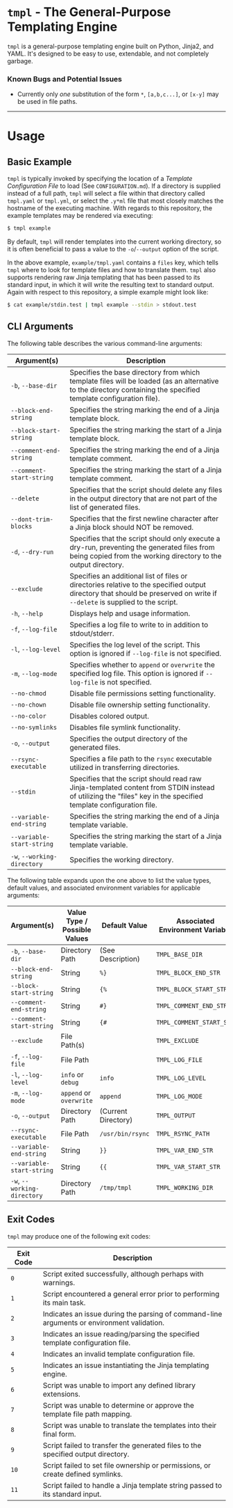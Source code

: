 # `tmpl` - The General-Purpose Templating Engine

`tmpl` is a general-purpose templating engine built on Python, Jinja2, and YAML.
It's designed to be easy to use, extendable, and not completely garbage.

### Known Bugs and Potential Issues

* Currently only _one_ substitution of the form `*`, `[a,b,c...]`, or `[x-y]` may be used in file paths.


----
# Usage


## Basic Example

`tmpl` is typically invoked by specifying the location of a _Template Configuration File_ to load (See `CONFIGURATION.md`). If a directory is supplied instead of a full path, `tmpl` will select a file within that directory called `tmpl.yaml` or `tmpl.yml`, or select the `.y*ml` file that most closely matches the hostname of the executing machine. With regards to this repository, the example templates may be rendered via executing:

```bash
$ tmpl example
```

By default, `tmpl` will render templates into the current working directory, so it is often beneficial to pass a value to the `-o`/`--output` option of the script.

In the above example, `example/tmpl.yaml` contains a `files` key, which tells `tmpl` where to look for template files and how to translate them. `tmpl` also supports rendering raw Jinja templating that has been passed to its standard input, in which it will write the resulting text to standard output. Again with respect to this repository, a simple example might look like:

```bash
$ cat example/stdin.test | tmpl example --stdin > stdout.test
```


## CLI Arguments

The following table describes the various command-line arguments:

| Argument(s)                 | Description                                                                                                                                                                |
|-----------------------------|----------------------------------------------------------------------------------------------------------------------------------------------------------------------------|
| `-b`, `--base-dir`          | Specifies the base directory from which template files will be loaded (as an alternative to the directory containing the specified template configuration file).           |
| `--block-end-string`        | Specifies the string marking the end of a Jinja template block.                                                                                                            |
| `--block-start-string`      | Specifies the string marking the start of a Jinja template block.                                                                                                          |
| `--comment-end-string`      | Specifies the string marking the end of a Jinja template comment.                                                                                                          |
| `--comment-start-string`    | Specifies the string marking the start of a Jinja template comment.                                                                                                        |
| `--delete`                  | Specifies that the script should delete any files in the output directory that are not part of the list of generated files.                                                |
| `--dont-trim-blocks`        | Specifies that the first newline character after a Jinja block should NOT be removed.                                                                                      |
| `-d`, `--dry-run`           | Specifies that the script should only execute a dry-run, preventing the generated files from being copied from the working directory to the output directory.              |
| `--exclude`                 | Specifies an additional list of files or directories relative to the specified output directory that should be preserved on write if `--delete` is supplied to the script. |
| `-h`, `--help`              | Displays help and usage information.                                                                                                                                       |
| `-f`, `--log-file`          | Specifies a log file to write to in addition to stdout/stderr.                                                                                                             |
| `-l`, `--log-level`         | Specifies the log level of the script. This option is ignored if `--log-file` is not specified.                                                                            |
| `-m`, `--log-mode`          | Specifies whether to `append` or `overwrite` the specified log file. This option is ignored if `--log-file` is not specified.                                              |
| `--no-chmod`                | Disable file permissions setting functionality.                                                                                                                            |
| `--no-chown`                | Disable file ownership setting functionality.                                                                                                                              |
| `--no-color`                | Disables colored output.                                                                                                                                                   |
| `--no-symlinks`             | Disables file symlink functionality.                                                                                                                                       |
| `-o`, `--output`            | Specifies the output directory of the generated files.                                                                                                                     |
| `--rsync-executable`        | Specifies a file path to the `rsync` executable utilized in transferring directories.                                                                                      |
| `--stdin`                   | Specifies that the script should read raw Jinja-templated content from STDIN instead of utilizing the "files" key in the specified template configuration file.            |
| `--variable-end-string`     | Specifies the string marking the end of a Jinja template variable.                                                                                                         |
| `--variable-start-string`   | Specifies the string marking the start of a Jinja template variable.                                                                                                       |
| `-w`, `--working-directory` | Specifies the working directory.                                                                                                                                           |

The following table expands upon the one above to list the value types, default values, and associated environment variables for applicable arguments:

| Argument(s)                 | Value Type / Possible Values | Default Value       | Associated Environment Variable |
|-----------------------------|------------------------------|---------------------|---------------------------------|
| `-b`, `--base-dir`          | Directory Path               | (See Description)   | `TMPL_BASE_DIR`                 |
| `--block-end-string`        | String                       | `%}`                | `TMPL_BLOCK_END_STR`            |
| `--block-start-string`      | String                       | `{%`                | `TMPL_BLOCK_START_STR`          |
| `--comment-end-string`      | String                       | `#}`                | `TMPL_COMMENT_END_STR`          |
| `--comment-start-string`    | String                       | `{#`                | `TMPL_COMMENT_START_STR`        |
| `--exclude`                 | File Path(s)                 |                     | `TMPL_EXCLUDE`                  |
| `-f`, `--log-file`          | File Path                    |                     | `TMPL_LOG_FILE`                 |
| `-l`, `--log-level`         | `info` or `debug`            | `info`              | `TMPL_LOG_LEVEL`                |
| `-m`, `--log-mode`          | `append` or `overwrite`      | `append`            | `TMPL_LOG_MODE`                 |
| `-o`, `--output`            | Directory Path               | (Current Directory) | `TMPL_OUTPUT`                   |
| `--rsync-executable`        | File Path                    | `/usr/bin/rsync`    | `TMPL_RSYNC_PATH`               |
| `--variable-end-string`     | String                       | `}}`                | `TMPL_VAR_END_STR`              |
| `--variable-start-string`   | String                       | `{{`                | `TMPL_VAR_START_STR`            |
| `-w`, `--working-directory` | Directory Path               | `/tmp/tmpl`         | `TMPL_WORKING_DIR`              |


## Exit Codes

`tmpl` may produce one of the following exit codes:

| Exit Code | Description                                                                                |
|-----------|--------------------------------------------------------------------------------------------|
| `0`       | Script exited successfully, although perhaps with warnings.                                |
| `1`       | Script encountered a general error prior to performing its main task.                      |
| `2`       | Indicates an issue during the parsing of command-line arguments or environment validation. |
| `3`       | Indicates an issue reading/parsing the specified template configuration file.              |
| `4`       | Indicates an invalid template configuration file.                                          |
| `5`       | Indicates an issue instantiating the Jinja templating engine.                              |
| `6`       | Script was unable to import any defined library extensions.                                |
| `7`       | Script was unable to determine or approve the template file path mapping.                  |
| `8`       | Script was unable to translate the templates into their final form.                        |
| `9`       | Script failed to transfer the generated files to the specified output directory.           |
| `10`      | Script failed to set file ownership or permissions, or create defined symlinks.            |
| `11`      | Script failed to handle a Jinja template string passed to its standard input.              |
